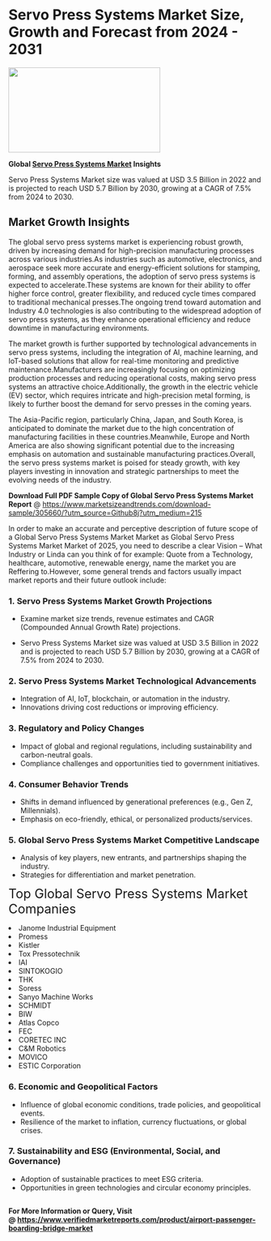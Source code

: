 <H1>Servo Press Systems Market Size, Growth and Forecast from 2024 - 2031</H1><img class="aligncenter size-medium wp-image-584254" src="https://thirdeyenews.in/wp-content/uploads/2024/09/Global-Market-Research-300x168.jpeg" alt="" width="300" height="168" /><p><strong>Global&nbsp;<a href="https://www.marketsizeandtrends.com/download-sample/305660/?utm_source=Github8j?utm_medium=215">Servo Press Systems Market</a> Insights</strong></p><p>Servo Press Systems Market size was valued at USD 3.5 Billion in 2022 and is projected to reach USD 5.7 Billion by 2030, growing at a CAGR of 7.5% from 2024 to 2030.</p><p><h2>Market Growth Insights</h2> <p>The global servo press systems market is experiencing robust growth, driven by increasing demand for high-precision manufacturing processes across various industries.As industries such as automotive, electronics, and aerospace seek more accurate and energy-efficient solutions for stamping, forming, and assembly operations, the adoption of servo press systems is expected to accelerate.These systems are known for their ability to offer higher force control, greater flexibility, and reduced cycle times compared to traditional mechanical presses.The ongoing trend toward automation and Industry 4.0 technologies is also contributing to the widespread adoption of servo press systems, as they enhance operational efficiency and reduce downtime in manufacturing environments.</p> <p>The market growth is further supported by technological advancements in servo press systems, including the integration of AI, machine learning, and IoT-based solutions that allow for real-time monitoring and predictive maintenance.Manufacturers are increasingly focusing on optimizing production processes and reducing operational costs, making servo press systems an attractive choice.Additionally, the growth in the electric vehicle (EV) sector, which requires intricate and high-precision metal forming, is likely to further boost the demand for servo presses in the coming years.</p> <p>The Asia-Pacific region, particularly China, Japan, and South Korea, is anticipated to dominate the market due to the high concentration of manufacturing facilities in these countries.Meanwhile, Europe and North America are also showing significant potential due to the increasing emphasis on automation and sustainable manufacturing practices.Overall, the servo press systems market is poised for steady growth, with key players investing in innovation and strategic partnerships to meet the evolving needs of the industry.</p> <p><span class=""><strong>Download Full PDF Sample Copy of Global Servo Press Systems Market Report</strong> @ <a href="https://www.marketsizeandtrends.com/download-sample/305660/?utm_source=Github8j?utm_medium=215" target="_blank">https://www.marketsizeandtrends.com/download-sample/305660/?utm_source=Github8j?utm_medium=215</a></span></p><p>In order to make an accurate and perceptive description of future scope of a Global&nbsp;Servo Press Systems Market Market as Global&nbsp;Servo Press Systems Market Market of 2025, you need to describe a clear Vision &ndash; What Industry or Linda can you think of for example: Quote from a Technology, healthcare, automotive, renewable energy, name the market you are Reffering to.However, some general trends and factors usually impact market reports and their future outlook include:</p><h3>1.&nbsp;<strong>Servo Press Systems Market Growth Projections</strong></h3><ul><li>Examine market size trends, revenue estimates and CAGR (Compounded Annual Growth Rate) projections.</li><li><p>Servo Press Systems Market size was valued at USD 3.5 Billion in 2022 and is projected to reach USD 5.7 Billion by 2030, growing at a CAGR of 7.5% from 2024 to 2030.</p></li></ul><h3>2.&nbsp;<strong>Servo Press Systems Market Technological Advancements</strong></h3><ul><li>Integration of AI, IoT, blockchain, or automation in the industry.</li><li>Innovations driving cost reductions or improving efficiency.</li></ul><h3>3.&nbsp;<strong>Regulatory and Policy Changes</strong></h3><ul><li>Impact of global and regional regulations, including sustainability and carbon-neutral goals.</li><li>Compliance challenges and opportunities tied to government initiatives.</li></ul><h3>4.&nbsp;<strong>Consumer Behavior Trends</strong></h3><ul><li>Shifts in demand influenced by generational preferences (e.g., Gen Z, Millennials).</li><li>Emphasis on eco-friendly, ethical, or personalized products/services.</li></ul><h3>5.&nbsp;<strong>Global Servo Press Systems Market Competitive Landscape</strong></h3><ul><li>Analysis of key players, new entrants, and partnerships shaping the industry.</li><li>Strategies for differentiation and market penetration.</li></ul><p data-pm-slice="1 1 []"><span style="color: inherit; font-family: inherit; font-size: 25px;">Top Global Servo Press Systems Market Companies</span></p><div class="" data-test-id=""><p><li>Janome Industrial Equipment</li><li> Promess</li><li> Kistler</li><li> Tox Pressotechnik</li><li> IAI</li><li> SINTOKOGIO</li><li> THK</li><li> Soress</li><li> Sanyo Machine Works</li><li> SCHMIDT</li><li> BIW</li><li> Atlas Copco</li><li> FEC</li><li> CORETEC INC</li><li> C&M Robotics</li><li> MOVICO</li><li> ESTIC Corporation</li></p></div><h3>6.&nbsp;<strong>Economic and Geopolitical Factors</strong></h3><ul><li>Influence of global economic conditions, trade policies, and geopolitical events.</li><li>Resilience of the market to inflation, currency fluctuations, or global crises.</li></ul><h3>7.&nbsp;<strong>Sustainability and ESG (Environmental, Social, and Governance)</strong></h3><ul><li>Adoption of sustainable practices to meet ESG criteria.</li><li>Opportunities in green technologies and circular economy principles.</li></ul><h2><strong style="font-size: 14px;">For More Information or Query, Visit @&nbsp;</strong><a style="background-color: #ffffff; font-size: 14px;" href="https://www.marketsizeandtrends.com/report/servo-press-systems-market/" target="_blank">https://www.verifiedmarketreports.com/product/airport-passenger-boarding-bridge-market</a></h2>